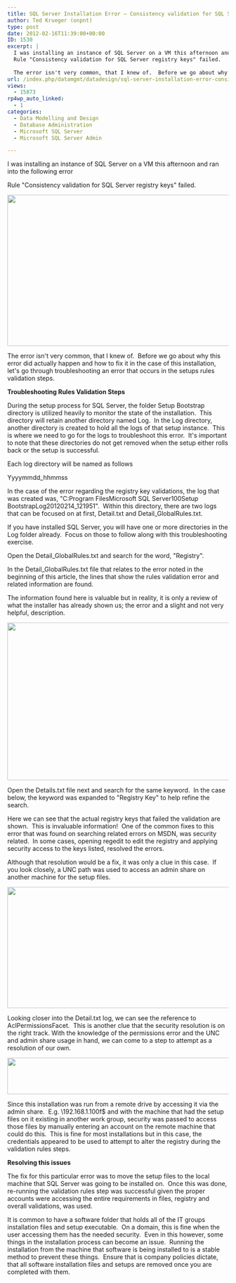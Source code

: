 ```yaml
---
title: SQL Server Installation Error – Consistency validation for SQL Server Registry keys
author: Ted Krueger (onpnt)
type: post
date: 2012-02-16T11:39:00+00:00
ID: 1530
excerpt: |
  I was installing an instance of SQL Server on a VM this afternoon and ran into the following error
  Rule "Consistency validation for SQL Server registry keys" failed.
   
  The error isn't very common, that I knew of.  Before we go about why this error di&hellip;
url: /index.php/datamgmt/datadesign/sql-server-installation-error-consistency/
views:
  - 15873
rp4wp_auto_linked:
  - 1
categories:
  - Data Modelling and Design
  - Database Administration
  - Microsoft SQL Server
  - Microsoft SQL Server Admin

---
```

I was installing an instance of SQL Server on a VM this afternoon and ran into the following error

Rule "Consistency validation for SQL Server registry keys" failed.

<div class="image_block">
  <a href="https://lessthandot.z19.web.core.windows.net/wp-content/uploads/blogs/DataMgmt/-113.png?mtime=1329268052"><img alt="" src="https://lessthandot.z19.web.core.windows.net/wp-content/uploads/blogs/DataMgmt/-113.png?mtime=1329268052" width="624" height="344" /></a>
</div>

The error isn't very common, that I knew of.  Before we go about why this error did actually happen and how to fix it in the case of this installation, let's go through troubleshooting an error that occurs in the setups rules validation steps.

**Troubleshooting Rules Validation Steps**

During the setup process for SQL Server, the folder Setup Bootstrap directory is utilized heavily to monitor the state of the installation.  This directory will retain another directory named Log.  In the Log directory, another directory is created to hold all the logs of that setup instance.  This is where we need to go for the logs to troubleshoot this error.  It's important to note that these directories do not get removed when the setup either rolls back or the setup is successful.

Each log directory will be named as follows

Yyyymmdd_hhmmss

In the case of the error regarding the registry key validations, the log that was created was, "C:Program FilesMicrosoft SQL Server100Setup BootstrapLog20120214\_121951".  Within this directory, there are two logs that can be focused on at first, Detail.txt and Detail\_GlobalRules.txt.

If you have installed SQL Server, you will have one or more directories in the Log folder already.  Focus on those to follow along with this troubleshooting exercise.

Open the Detail_GlobalRules.txt and search for the word, "Registry".

In the Detail_GlobalRules.txt file that relates to the error noted in the beginning of this article, the lines that show the rules validation error and related information are found.

The information found here is valuable but in reality, it is only a review of what the installer has already shown us; the error and a slight and not very helpful, description.

<div class="image_block">
  <a href="https://lessthandot.z19.web.core.windows.net/wp-content/uploads/blogs/DataMgmt/-114.png?mtime=1329268053"><img alt="" src="https://lessthandot.z19.web.core.windows.net/wp-content/uploads/blogs/DataMgmt/-114.png?mtime=1329268053" width="624" height="359" /></a>
</div>

Open the Details.txt file next and search for the same keyword.  In the case below, the keyword was expanded to "Registry Key" to help refine the search.

Here we can see that the actual registry keys that failed the validation are shown.  This is invaluable information!  One of the common fixes to this error that was found on searching related errors on MSDN, was security related.  In some cases, opening regedit to edit the registry and applying security access to the keys listed, resolved the errors.

Although that resolution would be a fix, it was only a clue in this case.  If you look closely, a UNC path was used to access an admin share on another machine for the setup files.

<div class="image_block">
  <a href="https://lessthandot.z19.web.core.windows.net/wp-content/uploads/blogs/DataMgmt/-115.png?mtime=1329268054"><img alt="" src="https://lessthandot.z19.web.core.windows.net/wp-content/uploads/blogs/DataMgmt/-115.png?mtime=1329268054" width="624" height="276" /></a>
</div>

Looking closer into the Detail.txt log, we can see the reference to AclPermissionsFacet.  This is another clue that the security resolution is on the right track. With the knowledge of the permissions error and the UNC and admin share usage in hand, we can come to a step to attempt as a resolution of our own.

<div class="image_block">
  <a href="https://lessthandot.z19.web.core.windows.net/wp-content/uploads/blogs/DataMgmt/-116.png?mtime=1329268054"><img alt="" src="https://lessthandot.z19.web.core.windows.net/wp-content/uploads/blogs/DataMgmt/-116.png?mtime=1329268054" width="624" height="83" /></a>
</div>

Since this installation was run from a remote drive by accessing it via the admin share.  E.g. \192.168.1.100f$ and with the machine that had the setup files on it existing in another work group, security was passed to access those files by manually entering an account on the remote machine that could do this.  This is fine for most installations but in this case, the credentials appeared to be used to attempt to alter the registry during the validation rules steps.

**Resolving this issues**

The fix for this particular error was to move the setup files to the local machine that SQL Server was going to be installed on.  Once this was done, re-running the validation rules step was successful given the proper accounts were accessing the entire requirements in files, registry and overall validations, was used.

It is common to have a software folder that holds all of the IT groups installation files and setup executable.  On a domain, this is fine when the user accessing them has the needed security.  Even in this however, some things in the installation process can become an issue.  Running the installation from the machine that software is being installed to is a stable method to prevent these things.  Ensure that is company policies dictate, that all software installation files and setups are removed once you are completed with them.